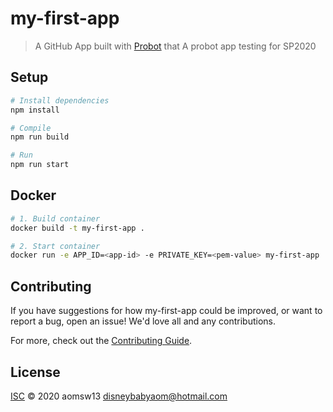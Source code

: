 # my-first-app

> A GitHub App built with [Probot](https://github.com/probot/probot) that A probot app testing for SP2020

## Setup

```sh
# Install dependencies
npm install

# Compile
npm run build

# Run
npm run start
```

## Docker

```sh
# 1. Build container
docker build -t my-first-app .

# 2. Start container
docker run -e APP_ID=<app-id> -e PRIVATE_KEY=<pem-value> my-first-app
```

## Contributing

If you have suggestions for how my-first-app could be improved, or want to report a bug, open an issue! We'd love all and any contributions.

For more, check out the [Contributing Guide](CONTRIBUTING.md).

## License

[ISC](LICENSE) © 2020 aomsw13 <disneybabyaom@hotmail.com>
